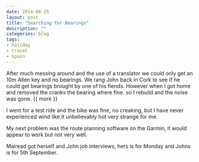 ```yaml
---
date: 2014-08-25
layout: post
title: "Searching for Bearings"
description: ""
categories: blog 
tags:
- holiday
- travel
- spain 
---
```


<!--start excerpt-->
After much messing around and the use of a translator we could only get an 10m Allen key and no bearings. We rang John back in Cork to see if he could get bearings brought by one of his fiends. However when I got home and removed the cranks the bearing where fine. so I rebuild and the noise was gone.
{{ more }}

I went for a test ride and the bike was fine, no creaking, but I have never experienced wind like it unbelievably hot very strange for me.

My next problem was the route planning software on the Garmin, it would appear to work but not very well.

Mairead got herself and John job interviews, hers is for Monday and Johns is for 5th September.
